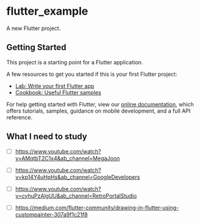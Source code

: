 # flutter_example

A new Flutter project.

## Getting Started

This project is a starting point for a Flutter application.

A few resources to get you started if this is your first Flutter project:

- [Lab: Write your first Flutter app](https://flutter.dev/docs/get-started/codelab)
- [Cookbook: Useful Flutter samples](https://flutter.dev/docs/cookbook)

For help getting started with Flutter, view our
[online documentation](https://flutter.dev/docs), which offers tutorials,
samples, guidance on mobile development, and a full API reference.


## What I need to study

- [ ] https://www.youtube.com/watch?v=AMqtbT2C1x4&ab_channel=MegaJoon
- [ ] https://www.youtube.com/watch?v=kp14Y4uHpHs&ab_channel=GoogleDevelopers
- [ ] https://www.youtube.com/watch?v=cyhuPzAlgUU&ab_channel=RetroPortalStudio
- [ ] https://medium.com/flutter-community/drawing-in-flutter-using-custompainter-307a9f1c21f8

